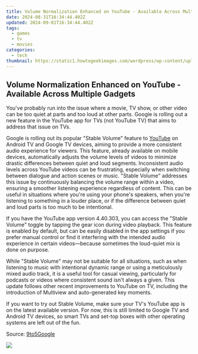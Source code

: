 ```yaml
---
title: Volume Normalization Enhanced on YouTube - Available Across Multiple Gadgets
date: 2024-08-31T16:34:44.402Z
updated: 2024-09-01T16:34:44.402Z
tags:
  - games
  - tv
  - movies
categories:
  - tech
thumbnail: https://static1.howtogeekimages.com/wordpress/wp-content/uploads/2024/03/53468347694_028056b82a_o.jpg
---
```


## Volume Normalization Enhanced on YouTube - Available Across Multiple Gadgets

You've probably run into the issue where a movie, TV show, or other video can be too quiet at parts and too loud at other parts. Google is rolling out a new feature in the YouTube app for TVs (not YouTube TV) that aims to address that issue on TVs.

 Google is rolling out its popular "Stable Volume" feature to [YouTube](https://android-location.techidaily.com/in-2024-3-effective-methods-to-fake-gps-location-on-android-for-your-oppo-reno-9a-drfone-by-drfone-virtual/) on Android TV and Google TV devices, aiming to provide a more consistent audio experience for viewers. This feature, already available on mobile devices, automatically adjusts the volume levels of videos to minimize drastic differences between quiet and loud segments. Inconsistent audio levels across YouTube videos can be frustrating, especially when switching between dialogue and action scenes or music. "Stable Volume" addresses this issue by continuously balancing the volume range within a video, ensuring a smoother listening experience regardless of content. This can be useful in situations where you're using your phone's speakers, when you're listening to something in a louder place, or if the difference between quiet and loud parts is too much to be intentional.

 If you have the YouTube app version 4.40.303, you can access the "Stable Volume" toggle by tapping the gear icon during video playback. This feature is enabled by default, but can be easily disabled in the app settings if you prefer manual control or find it interfering with the intended audio experience in certain videos—because sometimes the loud-quiet mix is done on purpose.

 While "Stable Volume" may not be suitable for all situations, such as when listening to music with intentional dynamic range or using a meticulously mixed audio track, it is a useful tool for casual viewing, particularly for podcasts or videos where consistent sound isn't always a given. This update follows other recent improvements to YouTube on TV, including the introduction of Multiview and auto-generated key moments.

 If you want to try out Stable Volume, make sure your TV's YouTube app is on the latest available version. For now, this is still limited to Google TV and Android TV devices, so smart TVs and set-top boxes with other operating systems are left out of the fun.

 Source: [9to5Google](https://9to5google.com/2024/06/24/youtube-stable-volume-android-tv/)

<ins class="adsbygoogle"
     style="display:block"
     data-ad-format="autorelaxed"
     data-ad-client="ca-pub-7571918770474297"
     data-ad-slot="1223367746"></ins>



<ins class="adsbygoogle"
     style="display:block"
     data-ad-client="ca-pub-7571918770474297"
     data-ad-slot="8358498916"
     data-ad-format="auto"
     data-full-width-responsive="true"></ins>



<!-- affiliate ads begin -->
<a href="https://secure.2checkout.com/order/checkout.php?PRODS=35038891&QTY=1&AFFILIATE=108875&CART=1"><img src="https://www.dupinout.com/wp-content/uploads/2021/12/DupInOut-New-Duplicate-Scan-Tab.png" border="0"></a>
<!-- affiliate ads end -->
